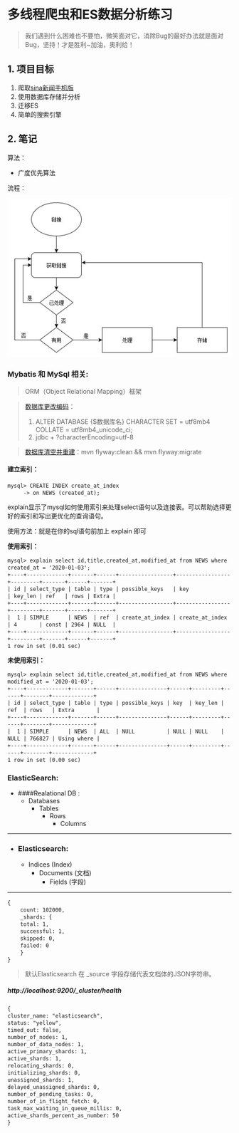 # 多线程爬虫和ES数据分析练习

> 我们遇到什么困难也不要怕，微笑面对它，消除Bug的最好办法就是面对Bug，坚持！才是胜利~加油，奥利给！

## 1. 项目目标
1. 爬取[sina新闻手机版](https://sina.cn)
2. 使用数据库存储并分析
3. 迁移ES
4. 简单的搜索引擎

## 2. 笔记
算法：
- 广度优先算法

流程：

![](img/flow.png)


### Mybatis 和 MySql 相关:
> ORM（Object Relational Mapping）框架
 
 > [数据库更改编码](https://www.google.com)：
 > 1. ALTER DATABASE {$数据库名} CHARACTER SET = utf8mb4 COLLATE = utf8mb4_unicode_ci; <br>
 > 2. jdbc + ?characterEncoding=utf-8<br>
 
 > [数据库清空并重建](https://mathiasbynens.be/notes/mysql-utf8mb4)：mvn flyway:clean && mvn flyway:migrate
 
 #### 建立索引：
```$xslt
mysql> CREATE INDEX create_at_index
     -> on NEWS (created_at);
```
explain显示了mysql如何使用索引来处理select语句以及连接表。可以帮助选择更好的索引和写出更优化的查询语句。

使用方法：就是在你的sql语句前加上 explain 即可

**使用索引：**
```$xslt
mysql> explain select id,title,created_at,modified_at from NEWS where created_at = '2020-01-03';
+----+-------------+-------+------+-----------------+-----------------+---------+-------+------+-------+
| id | select_type | table | type | possible_keys   | key             | key_len | ref   | rows | Extra |
+----+-------------+-------+------+-----------------+-----------------+---------+-------+------+-------+
|  1 | SIMPLE      | NEWS  | ref  | create_at_index | create_at_index | 4       | const | 2964 | NULL  |
+----+-------------+-------+------+-----------------+-----------------+---------+-------+------+-------+
1 row in set (0.01 sec)
```
**未使用索引：**
```$xslt
mysql> explain select id,title,created_at,modified_at from NEWS where modified_at = '2020-01-03';      
+----+-------------+-------+------+---------------+------+---------+------+--------+-------------+
| id | select_type | table | type | possible_keys | key  | key_len | ref  | rows   | Extra       |
+----+-------------+-------+------+---------------+------+---------+------+--------+-------------+
|  1 | SIMPLE      | NEWS  | ALL  | NULL          | NULL | NULL    | NULL | 766827 | Using where |
+----+-------------+-------+------+---------------+------+---------+------+--------+-------------+
1 row in set (0.00 sec)
```


### ElasticSearch:
- ####Realational DB :
    - Databases
        - Tables
            - Rows
                - Columns
---
- ### Elasticsearch: 
    - Indices (Index)
        - Documents (文档)
            - Fields (字段)
---

```aidl
{
    count: 102000,
    _shards: {
    total: 1,
    successful: 1,
    skipped: 0,
    failed: 0
    }
}
```


>默认Elasticsearch 在 _source 字段存储代表文档体的JSON字符串。

##### http://localhost:9200/_cluster/health

```aidl
{
cluster_name: "elasticsearch",
status: "yellow",
timed_out: false,
number_of_nodes: 1,
number_of_data_nodes: 1,
active_primary_shards: 1,
active_shards: 1,
relocating_shards: 0,
initializing_shards: 0,
unassigned_shards: 1,
delayed_unassigned_shards: 0,
number_of_pending_tasks: 0,
number_of_in_flight_fetch: 0,
task_max_waiting_in_queue_millis: 0,
active_shards_percent_as_number: 50
}
```


